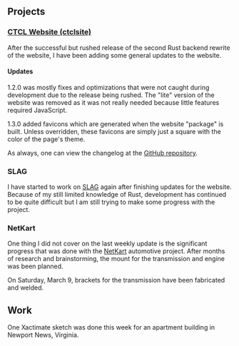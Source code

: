 ## Projects

### [CTCL Website (ctclsite)](/projects/ctclsite/)
After the successful but rushed release of the second Rust backend rewrite of the website, I have been adding some general updates to the website.

#### Updates
1.2.0 was mostly fixes and optimizations that were not caught during development due to the release being rushed. The "lite" version of the website was removed as it was not really needed because little features required JavaScript. 

1.3.0 added favicons which are generated when the website "package" is built. Unless overridden, these favicons are simply just a square with the color of the page's theme. 

As always, one can view the changelog at the [GitHub repository](https://github.com/ctcl-bregis/ctclsite-rust/blob/main/RELEASES.md).

### SLAG
I have started to work on [SLAG](/projects/slag/) again after finishing updates for the website. Because of my still limited knowledge of Rust, development has continued to be quite difficult but I am still trying to make some progress with the project.

### NetKart
One thing I did not cover on the last weekly update is the significant progress that was done with the [NetKart](/projects/netkart/) automotive project. After months of research and brainstorming, the mount for the transmission and engine was been planned.

On Saturday, March 9, brackets for the transmission have been fabricated and welded. 

## Work
One Xactimate sketch was done this week for an apartment building in Newport News, Virginia.

